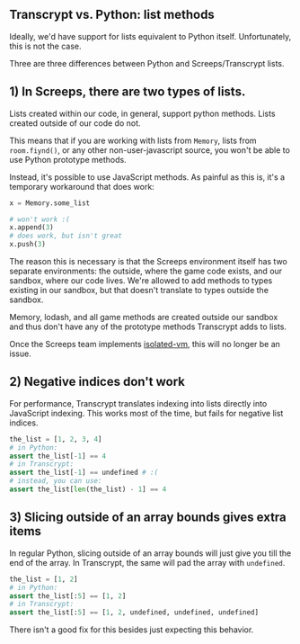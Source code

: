 ## Transcrypt vs. Python: list methods

Ideally, we'd have support for lists equivalent to Python itself. Unfortunately, this is not the case.

Three are three differences between Python and Screeps/Transcrypt lists.

## 1) In Screeps, there are two types of lists.

Lists created within our code, in general, support python methods. Lists created outside of our code do not.

This means that if you are working with lists from `Memory`, lists from `room.fiynd()`, or any other non-user-javascript source, you won't be able to use Python prototype methods.

Instead, it's possible to use JavaScript methods. As painful as this is, it's a temporary workaround that does work:

```py
x = Memory.some_list

# won't work :(
x.append(3)
# does work, but isn't great
x.push(3)
```

The reason this is necessary is that the Screeps environment itself has two separate environments: the outside, where the game code exists, and our sandbox, where our code lives. We're allowed to add methods to types existing in our sandbox, but that doesn't translate to types outside the sandbox.

Memory, lodash, and all game methods are created outside our sandbox and thus don't have any of the prototype methods Transcrypt adds to lists.

Once the Screeps team implements [isolated-vm](https://screeps.com/forum/topic/2073/ptr-changelog-2018-01-18-isolated-vm), this will no longer be an issue.

## 2) Negative indices don't work

For performance, Transcrypt translates indexing into lists directly into JavaScript indexing. This works most of the time, but fails for negative list indices.

```py
the_list = [1, 2, 3, 4]
# in Python:
assert the_list[-1] == 4
# in Transcrypt:
assert the_list[-1] == undefined # :(
# instead, you can use:
assert the_list[len(the_list) - 1] == 4
```

## 3) Slicing outside of an array bounds gives extra items

In regular Python, slicing outside of an array bounds will just give you till the end of the array. In Transcrypt, the same will pad the array with `undefined`.

```py
the_list = [1, 2]
# in Python:
assert the_list[:5] == [1, 2]
# in Transcrypt:
assert the_list[:5] == [1, 2, undefined, undefined, undefined]
```

There isn't a good fix for this besides just expecting this behavior.
